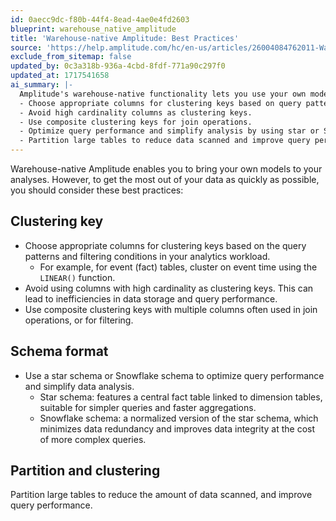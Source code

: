 ```yaml
---
id: 0aecc9dc-f80b-44f4-8ead-4ae0e4fd2603
blueprint: warehouse_native_amplitude
title: 'Warehouse-native Amplitude: Best Practices'
source: 'https://help.amplitude.com/hc/en-us/articles/26004084762011-Warehouse-native-Amplitude-Best-Practices'
exclude_from_sitemap: false
updated_by: 0c3a318b-936a-4cbd-8fdf-771a90c297f0
updated_at: 1717541658
ai_summary: |-
  Amplitude's warehouse-native functionality lets you use your own models for analysis. To maximize your data quickly, consider these best practices: 
  - Choose appropriate columns for clustering keys based on query patterns and filtering conditions.
  - Avoid high cardinality columns as clustering keys.
  - Use composite clustering keys for join operations.
  - Optimize query performance and simplify analysis by using star or Snowflake schema.
  - Partition large tables to reduce data scanned and improve query performance.
---
```

Warehouse-native Amplitude enables you to bring your own models to your analyses. However, to get the most out of your data as quickly as possible, you should consider these best practices:

## Clustering key

* Choose appropriate columns for clustering keys based on the query patterns and filtering conditions in your analytics workload.
  * For example, for event (fact) tables, cluster on event time using the `LINEAR()` function.
* Avoid using columns with high cardinality as clustering keys. This can lead to inefficiencies in data storage and query performance.
* Use composite clustering keys with multiple columns often used in join operations, or for filtering.

## Schema format

* Use a star schema or Snowflake schema to optimize query performance and simplify data analysis.
    * Star schema: features a central fact table linked to dimension tables, suitable for simpler queries and faster aggregations.
    * Snowflake schema: a normalized version of the star schema, which minimizes data redundancy and improves data integrity at the cost of more complex queries.

## Partition and clustering

Partition large tables to reduce the amount of data scanned, and improve query performance.
